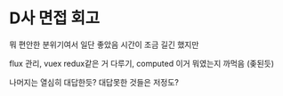 # D사 면접 회고

뭐 편안한 분위기여서 일단 좋았음 시간이 조금 길긴 했지만

flux 관리, vuex redux같은 거 다루기, computed 이거 뭐였는지 까먹음 (좆된듯)

나머지는 열심히 대답한듯? 대답못한 것들은 저정도?